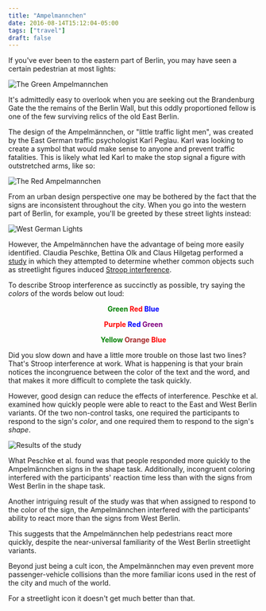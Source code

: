 ```yaml
---
title: "Ampelmannchen"
date: 2016-08-14T15:12:04-05:00
tags: ["travel"]
draft: false 
---
```


If you've ever been to the eastern part of Berlin, you may have seen a certain pedestrian at most lights:

![The Green Ampelmannchen](/posts/ampelmannchen/ampelmannchen_green.jpg)

It's admittedly easy to overlook when you are seeking out the Brandenburg Gate the the remains of the Berlin Wall, but this oddly proportioned fellow is one of the few surviving relics of the old East Berlin.

The design of the Ampelmännchen, or "little traffic light men", was created by the East German traffic psychologist Karl Peglau. Karl was looking to create a symbol that would make sense to anyone and prevent traffic fatalities. This is likely what led Karl to make the stop signal a figure with outstretched arms, like so:

![The Red Ampelmannchen](/posts/ampelmannchen/ampelmannchen_red.jpg)

From an urban design perspective one may be bothered by the fact that the signs are inconsistent throughout the city. When you go into the western part of Berlin, for example, you'll be greeted by these street lights instead:

<!-- http://canadianworldtraveller.com/New%20Images%20Winter%202008-09%20C/Germany%20berlin%20trafic%20light%20West.jpg -->
![West German Lights](/posts/ampelmannchen/west_german_lights.jpg)

However, the Ampelmännchen have the advantage of being more easily identified. Claudia Peschke, Bettina Olk and Claus Hilgetag performed a [study](http://journals.plos.org/plosone/article/file?id=10.1371/journal.pone.0064712&type=printable) in which they attempted to determine whether common objects such as streetlight figures induced [Stroop interference](https://en.wikipedia.org/wiki/Stroop_effect).

To describe Stroop interference as succinctly as possible, try saying the _colors_ of the words below out loud:

<p style="text-align: center">
<b>
<span style="color:green">Green</span>
<span style="color:red">Red</span>
<span style="color:blue">Blue</span>
</b>
</p>

<p style="text-align: center">
<b>
<span style="color:red">Purple</span>
<span style="color:blue">Red</span>
<span style="color:purple">Green</span>
</b>
</p>

<p style="text-align: center">
<b>
<span style="color:green">Yellow</span>
<span style="color:brown">Orange</span>
<span style="color:red">Blue</span>
</b>
</p>

Did you slow down and have a little more trouble on those last two lines? That's Stroop interference at work. What is happening is that your brain notices the incongruence between the color of the text and the word, and that makes it more difficult to complete the task quickly.

However, good design can reduce the effects of interference. Peschke et al. examined how quickly people were able to react to the East and West Berlin variants. Of the two non-control tasks, one required the participants to respond to the sign's _color_, and one required them to respond to the sign's _shape_.

![Results of the study](/posts/ampelmannchen/results.png)

What Peschke et al. found was that people responded more quickly to the Ampelmännchen signs in the shape task. Additionally, incongruent coloring interfered with the participants' reaction time less than with the signs from West Berlin in the shape task.

Another intriguing result of the study was that when assigned to respond to the color of the sign, the Ampelmännchen interfered with the participants' ability to react more than the signs from West Berlin.

This suggests that the Ampelmännchen help pedestrians react more quickly, despite the near-universal familiarity of the West Berlin streetlight variants.

Beyond just being a cult icon, the Ampelmännchen may even prevent more passenger-vehicle collisions than the more familiar icons used in the rest of the city and much of the world.

For a streetlight icon it doesn't get much better than that.

